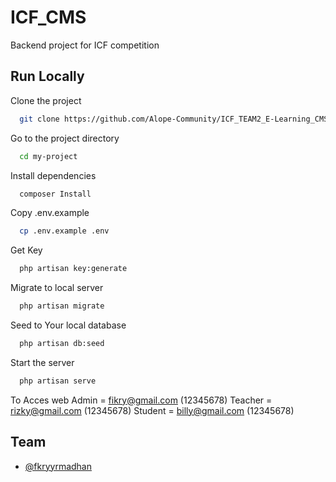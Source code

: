 
# ICF_CMS

Backend project for ICF competition


## Run Locally

Clone the project

```bash
  git clone https://github.com/Alope-Community/ICF_TEAM2_E-Learning_CMS.git
```

Go to the project directory

```bash
  cd my-project
```

Install dependencies

```bash
  composer Install
```

Copy .env.example

```bash
  cp .env.example .env
```

Get Key

```bash
  php artisan key:generate
```

Migrate to local server

```bash
  php artisan migrate
```

Seed to Your local database


```bash
  php artisan db:seed
```

Start the server

```bash
  php artisan serve
```

To Acces web 
Admin = fikry@gmail.com (12345678)
Teacher = rizky@gmail.com (12345678)
Student = billy@gmail.com (12345678)


## Team

- [@fkryyrmadhan](https://www.github.com/FikryRamadhan)

